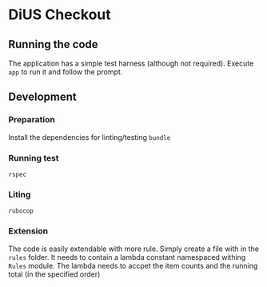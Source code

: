 # DiUS Checkout

## Running the code
The application has a simple test harness (although not required).
Execute `app` to run it and follow the prompt.

## Development

### Preparation
Install the dependencies for linting/testing
`bundle`

### Running test
`rspec`

### Liting
`rubocop`

### Extension
The code is easily extendable with more rule. Simply create a file with in the `rules` folder.  It needs to contain a lambda constant namespaced withing `Rules` module.  The lambda needs to accpet the item counts and the running total (in the specified order)

